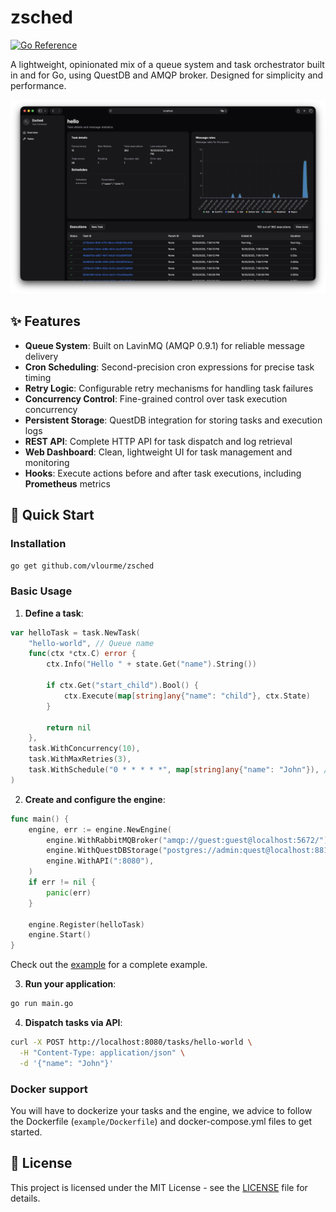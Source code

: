 # zsched

[![Go Reference](https://pkg.go.dev/badge/github.com/vlourme/zsched.svg)](https://pkg.go.dev/github.com/vlourme/zsched)

A lightweight, opinionated mix of a queue system and task orchestrator built in and for Go, using QuestDB and AMQP broker. Designed for simplicity and performance.

![Web UI](media/screenshot.png)

## ✨ Features

- **Queue System**: Built on LavinMQ (AMQP 0.9.1) for reliable message delivery
- **Cron Scheduling**: Second-precision cron expressions for precise task timing
- **Retry Logic**: Configurable retry mechanisms for handling task failures
- **Concurrency Control**: Fine-grained control over task execution concurrency
- **Persistent Storage**: QuestDB integration for storing tasks and execution logs
- **REST API**: Complete HTTP API for task dispatch and log retrieval
- **Web Dashboard**: Clean, lightweight UI for task management and monitoring
- **Hooks**: Execute actions before and after task executions, including **Prometheus** metrics

## 🚀 Quick Start

### Installation

```bash
go get github.com/vlourme/zsched
```

### Basic Usage

1. **Define a task**:

```go
var helloTask = task.NewTask(
    "hello-world", // Queue name
    func(ctx *ctx.C) error {
        ctx.Info("Hello " + state.Get("name").String())

        if ctx.Get("start_child").Bool() {
            ctx.Execute(map[string]any{"name": "child"}, ctx.State)
        }

        return nil
    },
    task.WithConcurrency(10),
    task.WithMaxRetries(3),
    task.WithSchedule("0 * * * * *", map[string]any{"name": "John"}), // Every second
)
```

2. **Create and configure the engine**:

```go
func main() {
    engine, err := engine.NewEngine(
        engine.WithRabbitMQBroker("amqp://guest:guest@localhost:5672/"),
        engine.WithQuestDBStorage("postgres://admin:quest@localhost:8812/qdb?sslmode=disable"),
        engine.WithAPI(":8080"),
    )
    if err != nil {
        panic(err)
    }

    engine.Register(helloTask)
    engine.Start()
}
```

Check out the [example](example/main.go) for a complete example.

3. **Run your application**:

```bash
go run main.go
```

4. **Dispatch tasks via API**:

```bash
curl -X POST http://localhost:8080/tasks/hello-world \
  -H "Content-Type: application/json" \
  -d '{"name": "John"}'
```

### Docker support

You will have to dockerize your tasks and the engine, we advice to follow the Dockerfile (`example/Dockerfile`) and docker-compose.yml files to get started.

## 📄 License

This project is licensed under the MIT License - see the [LICENSE](LICENSE) file for details.

